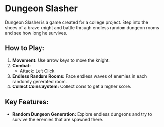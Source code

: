 # Dungeon Slasher

Dungeon Slasher is a game created for a college project. Step into the shoes of a brave knight and battle through endless random dungeon rooms and see how long he survives.

## How to Play:

1. **Movement:** Use arrow keys to move the knight.
2. **Combat:**
   - Attack: Left Click
4. **Endless Random Rooms:** Face endless waves of enemies in each randomly generated room.
5. **Collect Coins System:** Collect coins to get a higher score.

## Key Features:

- **Random Dungeon Generation:** Explore endless dungeons and try to survive the enemies that are spawned there.

